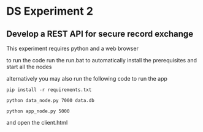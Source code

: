 
# DS Experiment 2 

## Develop a REST API for secure record exchange  

This experiment requires python and a web browser

to run the code run the run.bat to automatically install the prerequisites and start all the nodes

  

alternatively you may also run the following code to run the app

    pip install -r requirements.txt
    
    python data_node.py 7000 data.db
    
    python app_node.py 5000  

and open the client.html